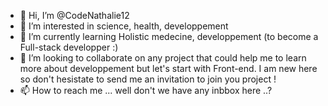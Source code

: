 - 👋 Hi, I’m @CodeNathalie12
- 👀 I’m interested in science, health, developpement
- 🌱 I’m currently learning Holistic medecine, developpement (to become a Full-stack developper :)
- 💞️ I’m looking to collaborate on any project that could help me to learn more about developpement but let's start with Front-end. I am new here so don't hesistate to send me an invitation to join you project ! 
- 📫 How to reach me ... well don't we have any inbbox here ..? 

<!---
CodeNathalie12/CodeNathalie12 is a ✨ special ✨ repository because its `README.md` (this file) appears on your GitHub profile.
You can click the Preview link to take a look at your changes.
--->
